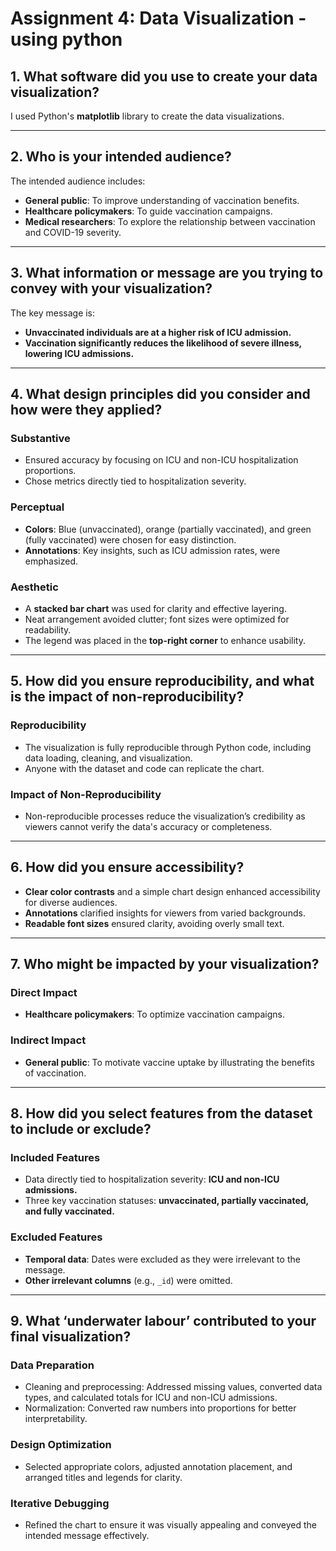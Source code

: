 # Assignment 4: Data Visualization - using python

## 1. What software did you use to create your data visualization?
I used Python's **matplotlib** library to create the data visualizations. 

---

## 2. Who is your intended audience?
The intended audience includes:
- **General public**: To improve understanding of vaccination benefits.
- **Healthcare policymakers**: To guide vaccination campaigns.
- **Medical researchers**: To explore the relationship between vaccination and COVID-19 severity.

---

## 3. What information or message are you trying to convey with your visualization?
The key message is:
- **Unvaccinated individuals are at a higher risk of ICU admission.**
- **Vaccination significantly reduces the likelihood of severe illness, lowering ICU admissions.**

---

## 4. What design principles did you consider and how were they applied?

### Substantive
- Ensured accuracy by focusing on ICU and non-ICU hospitalization proportions.
- Chose metrics directly tied to hospitalization severity.

### Perceptual
- **Colors**: Blue (unvaccinated), orange (partially vaccinated), and green (fully vaccinated) were chosen for easy distinction.
- **Annotations**: Key insights, such as ICU admission rates, were emphasized.

### Aesthetic
- A **stacked bar chart** was used for clarity and effective layering.
- Neat arrangement avoided clutter; font sizes were optimized for readability.
- The legend was placed in the **top-right corner** to enhance usability.

---

## 5. How did you ensure reproducibility, and what is the impact of non-reproducibility?

### Reproducibility
- The visualization is fully reproducible through Python code, including data loading, cleaning, and visualization.
- Anyone with the dataset and code can replicate the chart.

### Impact of Non-Reproducibility
- Non-reproducible processes reduce the visualization’s credibility as viewers cannot verify the data's accuracy or completeness.

---

## 6. How did you ensure accessibility?
- **Clear color contrasts** and a simple chart design enhanced accessibility for diverse audiences.
- **Annotations** clarified insights for viewers from varied backgrounds.
- **Readable font sizes** ensured clarity, avoiding overly small text.

---

## 7. Who might be impacted by your visualization?

### Direct Impact
- **Healthcare policymakers**: To optimize vaccination campaigns.
  
### Indirect Impact
- **General public**: To motivate vaccine uptake by illustrating the benefits of vaccination.

---

## 8. How did you select features from the dataset to include or exclude?

### Included Features
- Data directly tied to hospitalization severity: **ICU and non-ICU admissions.**
- Three key vaccination statuses: **unvaccinated, partially vaccinated, and fully vaccinated.**

### Excluded Features
- **Temporal data**: Dates were excluded as they were irrelevant to the message.
- **Other irrelevant columns** (e.g., `_id`) were omitted.

---

## 9. What ‘underwater labour’ contributed to your final visualization?

### Data Preparation
- Cleaning and preprocessing: Addressed missing values, converted data types, and calculated totals for ICU and non-ICU admissions.
- Normalization: Converted raw numbers into proportions for better interpretability.

### Design Optimization
- Selected appropriate colors, adjusted annotation placement, and arranged titles and legends for clarity.

### Iterative Debugging
- Refined the chart to ensure it was visually appealing and conveyed the intended message effectively.
